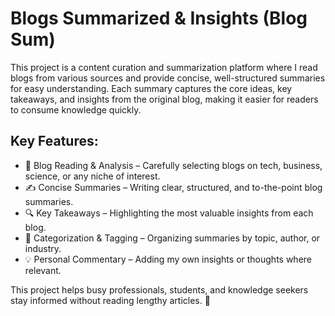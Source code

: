 # Blogs Summarized & Insights (Blog Sum)
This project is a content curation and summarization platform where I read blogs from various sources and provide concise, well-structured summaries for easy understanding. Each summary captures the core ideas, key takeaways, and insights from the original blog, making it easier for readers to consume knowledge quickly.
## Key Features:
* 📖 Blog Reading & Analysis – Carefully selecting blogs on tech, business, science, or any niche of interest.
* ✍️ Concise Summaries – Writing clear, structured, and to-the-point blog summaries.
* 🔍 Key Takeaways – Highlighting the most valuable insights from each blog.
* 📌 Categorization & Tagging – Organizing summaries by topic, author, or industry.
* 💡 Personal Commentary – Adding my own insights or thoughts where relevant.
  
This project helps busy professionals, students, and knowledge seekers stay informed without reading lengthy articles. 🚀
